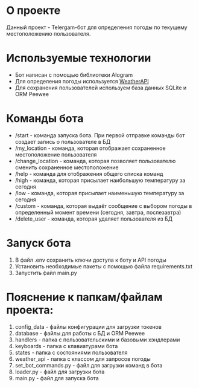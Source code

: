 # О проекте
Данный проект - Telergam-бот для определения погоды по текущему местоположению пользователя.

# Используемые технологии

+ Бот написан с помощью библиотеки AIogram
+ Для определения погоды используется [WeatherAPI](https://www.weatherapi.com/)
+ Для сохранения пользователей используем база данных SQLite и ORM Peewee

# Команды бота

+ /start - команда запуска бота. При первой отправке команды бот создает запись о пользователе в БД
+ /my_location - команда, которая отображает сохраненное местоположение пользователя
+ /change_location - команда, которая позволяет пользователю сменить сохраненное местоположение
+ /help - команда для отображения общего списка команд
+ /high - команда, которая присылает наибольшую температуру за сегодня
+ /low - команда, которая присылает наименьшую температуру за сегодня
+ /custom - команда, которая выдаёт сообщение с выбором погоды в определенный момент времени (сегодня, завтра, послезавтра)
+ /delete_user - команда, которая удаляет пользователя из БД

# Запуск бота

1. В файл .env сохранить ключи доступа к боту и API погоды
2. Установить необходимые пакеты с помощью файла requirements.txt
3. Запустить файл main.py

# Пояснение к папкам/файлам проекта:

1. config_data - файлы конфигурации для загрузки токенов
2. database - файлы для работы с БД и ORM Peewee
3. handlers - папка с пользовательскими и базовыми хэндлерами
4. keyboards - папка с клавиатурами бота
5. states - папка с состояниями пользователя
6. weather_api - папка с классом для запросов погоды
7. set_bot_commands.py - файл для загрузки команд в бота
8. loader.py - файл для загрузки бота
9. main.py - файл для запуска бота
